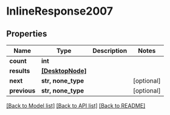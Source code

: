 # InlineResponse2007

## Properties
Name | Type | Description | Notes
------------ | ------------- | ------------- | -------------
**count** | **int** |  | 
**results** | [**[DesktopNode]**](DesktopNode.md) |  | 
**next** | **str, none_type** |  | [optional] 
**previous** | **str, none_type** |  | [optional] 

[[Back to Model list]](../README.md#documentation-for-models) [[Back to API list]](../README.md#documentation-for-api-endpoints) [[Back to README]](../README.md)


